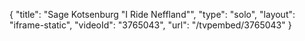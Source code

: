 {
    "title": "Sage Kotsenburg \"I Ride Neffland\"",
    "type": "solo",
    "layout": "iframe-static",
    "videoId": "3765043",
    "url": "\/tvpembed\/3765043"
}